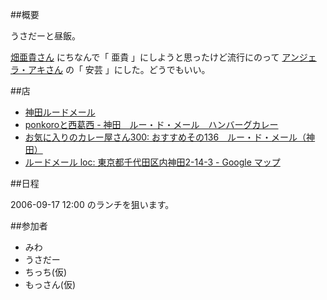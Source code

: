 ##概要

うさだーと昼飯。

[畑亜貴さん](http://aki-h.net/) にちなんで「 亜貴 」にしようと思ったけど流行にのって [アンジェラ・アキさん](http://www.angela-aki.com/) の「 安芸 」にした。どうでもいい。

##店

* [神田ルードメール](http://www.perignon.co.jp/kanda/)
* [ponkoroと西葛西 - 神田　ルー・ド・メール　ハンバーグカレー](http://gold.ap.teacup.com/ponkoro/146.html)
* [お気に入りのカレー屋さん300: おすすめその136　ルー・ド・メール（神田）](http://love-curry.seesaa.net/article/1987675.html)
* [ルードメール loc: 東京都千代田区内神田2-14-3 - Google マップ](http://maps.google.co.jp/maps?f=l&hl=ja&q=%E3%83%AB%E3%83%BC%E3%83%89%E3%83%A1%E3%83%BC%E3%83%AB&near=%E6%9D%B1%E4%BA%AC%E9%83%BD%E5%8D%83%E4%BB%A3%E7%94%B0%E5%8C%BA%E5%86%85%E7%A5%9E%E7%94%B02-14-3&ie=UTF8&z=17&ll=35.693308,139.768721&spn=0.003076,0.006394&om=1)


##日程

2006-09-17 12:00 のランチを狙います。


##参加者

* みわ
* うさだー
* ちっち(仮)
* もっさん(仮)
